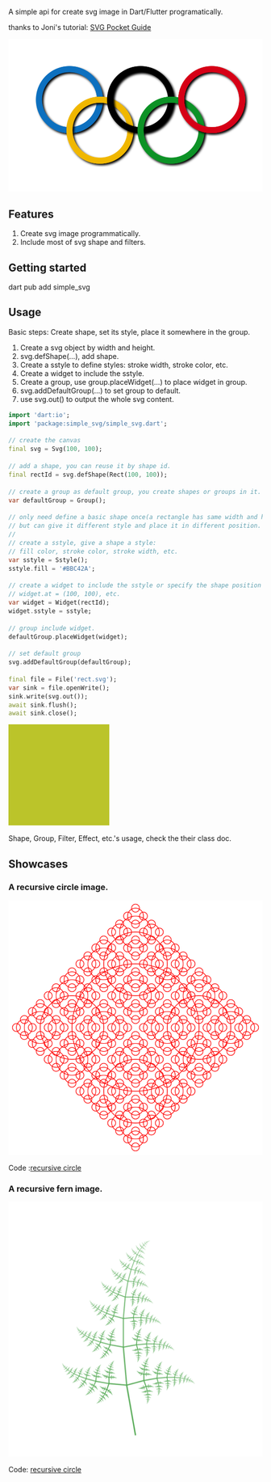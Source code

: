 A simple api for create svg image in Dart/Flutter programatically.

thanks to Joni's tutorial: [SVG Pocket Guide](http://svgpocketguide.com/)

![](https://raw.githubusercontent.com/simmone/dart_simple_svg/refs/heads/master/showcase/example/five_circles.svg)

## Features

1. Create svg image programmatically.
2. Include most of svg shape and filters.

## Getting started

dart pub add simple_svg

## Usage

Basic steps: Create shape, set its style, place it somewhere in the group.

1. Create a svg object by width and height.
2. svg.defShape(...), add shape.
3. Create a sstyle to define styles: stroke width, stroke color, etc.
4. Create a widget to include the sstyle.
5. Create a group, use group.placeWidget(...) to place widget in group.
6. svg.addDefaultGroup(...) to set group to default.
7. use svg.out() to output the whole svg content.

```dart
import 'dart:io';
import 'package:simple_svg/simple_svg.dart';

// create the canvas
final svg = Svg(100, 100);

// add a shape, you can reuse it by shape id.
final rectId = svg.defShape(Rect(100, 100));

// create a group as default group, you create shapes or groups in it.
var defaultGroup = Group();

// only need define a basic shape once(a rectangle has same width and height), 
// but can give it different style and place it in different position.
//
// create a sstyle, give a shape a style: 
// fill color, stroke color, stroke width, etc.
var sstyle = Sstyle();
sstyle.fill = '#BBC42A';

// create a widget to include the sstyle or specify the shape position
// widget.at = (100, 100), etc.
var widget = Widget(rectId);
widget.sstyle = sstyle;

// group include widget.
defaultGroup.placeWidget(widget);

// set default group
svg.addDefaultGroup(defaultGroup);

final file = File('rect.svg');
var sink = file.openWrite();
sink.write(svg.out());
await sink.flush();
await sink.close();
```

![](https://raw.githubusercontent.com/simmone/dart_simple_svg/refs/heads/master/showcase/shapes/rect/rect.svg)

Shape, Group, Filter, Effect, etc.'s usage, check the their class doc.

## Showcases

### A recursive circle image.

![](https://raw.githubusercontent.com/simmone/dart_simple_svg/refs/heads/master/showcase/example/recursive.svg)

Code :[recursive circle](https://raw.githubusercontent.com/simmone/dart_simple_svg/refs/heads/master/test/showcase/recursive_test.dart)

### A recursive fern image.

![](https://raw.githubusercontent.com/simmone/dart_simple_svg/refs/heads/master/showcase/example/fern.svg)

Code: [recursive circle](https://raw.githubusercontent.com/simmone/dart_simple_svg/refs/heads/master/test/showcase/fern_test.dart)
